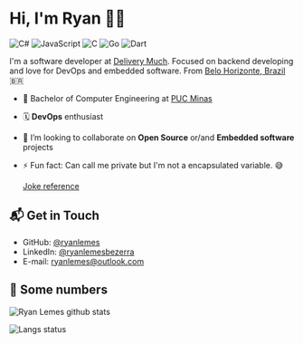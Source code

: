 # Hi, I'm Ryan 👋🏽

![C#](https://img.shields.io/badge/CSharp-Expert-green)
![JavaScript](https://img.shields.io/badge/JavaScript-Expert-green)
![C](https://img.shields.io/badge/C-Expert-green)
![Go](https://img.shields.io/badge/GoLang-Begginer-yellow)
![Dart](https://img.shields.io/badge/Dart-Begginer-yellow)

I'm a software developer at [Delivery Much](https://www.deliverymuch.com.br/). Focused on backend developing and love for DevOps and embedded software. From [Belo Horizonte, Brazil](https://goo.gl/maps/pq3JPwC1dCbYPooh8) 🇧🇷

- 🔭 Bachelor of Computer Engineering at [PUC Minas](https://www.pucminas.br)
- 🗓  **DevOps** enthusiast
- 👯 I’m looking to collaborate on **Open Source** or/and **Embedded software** projects
- ⚡ Fun fact: Can call me private but I'm not a encapsulated variable. 😅

  [Joke reference](https://en.wikipedia.org/wiki/Saving_Private_Ryan)

## 📬 Get in Touch

- GitHub: [@ryanlemes](github.com/ryanlemes)
- LinkedIn: [@ryanlemesbezerra](www.linkedin.com/in/ryanlemesbezerra)
- E-mail: ryanlemes@outlook.com

## 🔢 Some numbers

![Ryan Lemes github stats](https://github-readme-stats.vercel.app/api?username=ryanlemes&theme=dark)

![Langs status](https://github-readme-stats.vercel.app/api/top-langs/?username=ryanlemes&theme=dark&layout=compact)
